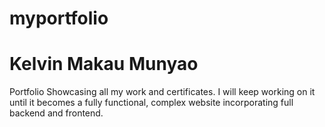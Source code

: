# myportfolio
# Kelvin Makau Munyao

Portfolio
Showcasing all my work and certificates.
I will keep working on it until it becomes a fully functional, complex website incorporating full backend and frontend.
